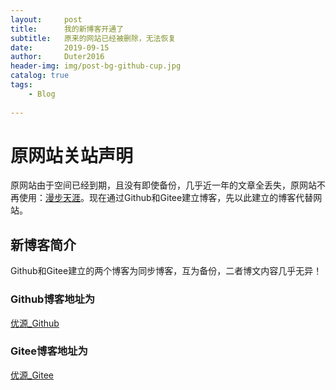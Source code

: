 ```yaml
---
layout:     post
title:      我的新博客开通了
subtitle:   原来的网站已经被删除，无法恢复
date:       2019-09-15
author:     Duter2016
header-img: img/post-bg-github-cup.jpg
catalog: true
tags:
    - Blog
    
--- 
```


# 原网站关站声明
 原网站由于空间已经到期，且没有即使备份，几乎近一年的文章全丢失，原网站不再使用：[漫步天涯](http://lihuiyuan.summerhost.info/)。现在通过Github和Gitee建立博客，先以此建立的博客代替网站。

## 新博客简介
Github和Gitee建立的两个博客为同步博客，互为备份，二者博文内容几乎无异！
### Github博客地址为
[优源_Github](https://dater2016.github.io)
### Gitee博客地址为
[优源_Gitee](https://dater2016.gitee.io)
